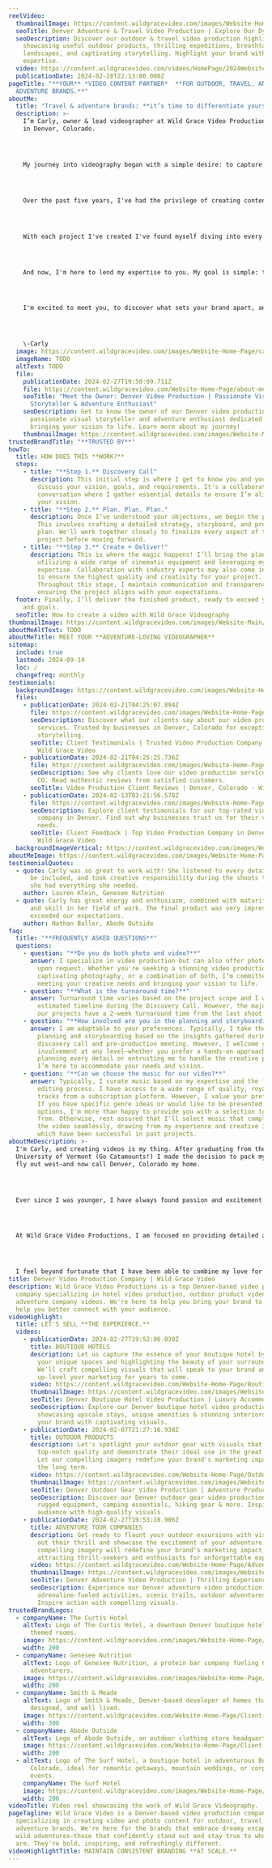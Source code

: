 ```yaml
---
reelVideo:
  thumbnailImage: https://content.wildgracevideo.com/images/Website-Home-Page/SEO-Images/Reel%20photo.jpg
  seoTitle: Denver Adventure & Travel Video Production | Explore Our Dynamic Portfolio
  seoDescription: Discover our outdoor & travel video production highlight reel,
    showcasing useful outdoor products, thrilling expeditions, breathtaking
    landscapes, and captivating storytelling. Highlight your brand with our
    expertise.
  video: https://content.wildgracevideo.com/videos/HomePage/2024WebsiteReel/2024WebsiteReel.mpd
  publicationDate: 2024-02-28T22:13:00.000Z
pageTitle: "**YOUR** *VIDEO CONTENT PARTNER*  **FOR OUTDOOR, TRAVEL, AND
  ADVENTURE BRANDS.**"
aboutMe:
  title: "Travel & adventure brands: **it’s time to differentiate yourselves.**"
  description: >-
    I’m Carly, owner & lead videographer at Wild Grace Video Productions based
    in Denver, Colorado.




    My journey into videography began with a simple desire: to capture and preserve the meaningful moments of my life. As I crafted a video compilation of the adventures I refused to miss out on in New Zealand, wove together college memories for my friends post-graduation from the University of Vermont, and captured the new setting and faces of a fun summer job at a dude ranch in Wyoming, I realized that I loved creating videos that told the story of adventures, people, and new places.




    Over the past five years, I've had the privilege of creating content for a diverse range of brands. However I found myself staying up editing until 2 in the morning (by choice!) for those brands that featured outdoor adventure and wanted to get across a deeper meaning than just selling a product or service—they wanted to create a feeling that attracted a certain type of person and community towards the brand. This is what I found spoke to both me and viewers, and what really sets a brand apart from creating just another cool adventure video with a product.




    With each project I've created I've found myself diving into every detail of the creative process. From fine-tuning the sounds of a crashing wave to sculpting the vivid color palettes of a mountain scene that shaped the mood and atmosphere.




    And now, I'm here to lend my expertise to you. My goal is simple: to help your brand forge meaningful connections with a like-minded community. 




    I'm excited to meet you, to discover what sets your brand apart, and to embark on this creative journey together.




    \-Carly
  image: https://content.wildgracevideo.com/images/Website-Home-Page/carly-headshot.webp
  imageName: TODO
  altText: TODO
  file:
    publicationDate: 2024-02-27T19:50:09.711Z
    file: https://content.wildgracevideo.com/Website-Home-Page/about-me.mp4
    seoTitle: "Meet the Owner: Denver Video Production | Passionate Visual
      Storyteller & Adventure Enthusiast"
    seoDescription: Get to know the owner of our Denver video production company, a
      passionate visual storyteller and adventure enthusiast dedicated to
      bringing your vision to life. Learn more about my journey!
    thumbnailImage: https://content.wildgracevideo.com/images/Website-Main/WildGraceVideo-logo.webp
trustedBrandTitle: "**TRUSTED BY**"
howTo:
  title: HOW DOES THIS **WORK?**
  steps:
    - title: "**Step 1.** Discovery Call"
      description: This initial step is where I get to know you and your project. We
        discuss your vision, goals, and requirements. It's a collaborative
        conversation where I gather essential details to ensure I’m aligned with
        your vision.
    - title: "**Step 2.** Plan. Plan. Plan."
      description: Once I’ve understood your objectives, we begin the planning phase.
        This involves crafting a detailed strategy, storyboard, and production
        plan. We'll work together closely to finalize every aspect of the
        project before moving forward.
    - title: "**Step 3.** Create + Deliver!"
      description: This is where the magic happens! I’ll bring the plans to life by
        utilizing a wide range of cinematic equipment and leveraging my
        expertise. Collaboration with industry experts may also come into play
        to ensure the highest quality and creativity for your project.
        Throughout this stage, I maintain communication and transparency,
        ensuring the project aligns with your expectations.
  footer: Finally, I’ll deliver the finished product, ready to exceed your vision
    and goals.
  seoTitle: How to create a video with Wild Grace Videography
thumbnailImage: https://content.wildgracevideo.com/images/Website-Main/WildGraceVideo-logo.webp
aboutMeAltText: TODO
aboutMeTitle: MEET YOUR **ADVENTURE-LOVING VIDEOGRAPHER**
sitemap:
  include: true
  lastmod: 2024-09-14
  loc: /
  changefreq: monthly
testimonials:
  backgroundImage: https://content.wildgracevideo.com/images/Website-Home-Page/Horizontal+Paralax-min.webp
  files:
    - publicationDate: 2024-02-21T04:25:07.894Z
      file: https://content.wildgracevideo.com/images/Website-Home-Page/Client-Testimonials/1.webp
      seoDescription: Discover what our clients say about our video production
        services. Trusted by businesses in Denver, Colorado for exceptional
        storytelling.
      seoTitle: Client Testimonials | Trusted Video Production Company in Denver, CO -
        Wild Grace Video
    - publicationDate: 2024-02-21T04:25:25.736Z
      file: https://content.wildgracevideo.com/images/Website-Home-Page/Client-Testimonials/2.webp
      seoDescription: See why clients love our video production services in Denver,
        CO. Read authentic reviews from satisfied customers.
      seoTitle: Video Production Client Reviews | Denver, Colorado - Wild Grace Video
    - publicationDate: 2024-02-13T03:21:56.578Z
      file: https://content.wildgracevideo.com/images/Website-Home-Page/Client-Testimonials/3.webp
      seoDescription: Explore client testimonials for our top-rated video production
        company in Denver. Find out why businesses trust us for their video
        needs.
      seoTitle: Client Feedback | Top Video Production Company in Denver, Colorado -
        Wild Grace Video
  backgroundImageVertical: https://content.wildgracevideo.com/images/Website-Home-Page/Vertical+Paralax.webp
aboutMeImage: https://content.wildgracevideo.com/images/Website-Home-Page/carly-headshot.webp
testimonialQuotes:
  - quote: Carly was so great to work with! She listened to every detail I wanted to
      be included, and took creative responsibility during the shoots to ensure
      she had everything she needed.
    author: Lauren Klein, Genesee Nutrition
  - quote: Carly has great energy and enthusiasm, combined with maturity, knowledge
      and skill in her field of work. The final product was very impressive and
      exceeded our expectations.
    author: Nathan Baller, Abode Outside
faq:
  title: "**FREQUENTLY ASKED QUESTIONS**"
  questions:
    - question: "**Do you do both photo and video?**"
      answer: I specialize in video production but can also offer photography services
        upon request. Whether you're seeking a stunning video production,
        captivating photography, or a combination of both, I’m committed to
        meeting your creative needs and bringing your vision to life.
    - question: "**What is the turnaround time?**"
      answer: Turnaround time varies based on the project scope and I will provide an
        estimated timeline during the Discovery Call. However, the majority of
        our projects have a 2-week turnaround time from the last shoot date.
    - question: "**How involved are you in the planning and storyboarding process?**"
      answer: I am adaptable to your preferences. Typically, I take the lead in
        planning and storyboarding based on the insights gathered during our
        discovery call and pre-production meeting. However, I welcome your
        involvement at any level—whether you prefer a hands-on approach in
        planning every detail or entrusting me to handle the creative process,
        I’m here to accommodate your needs and vision.
    - question: "**Can we choose the music for our video?**"
      answer: Typically, I curate music based on my expertise and the flow of the
        editing process. I have access to a wide range of quality, royalty-free
        tracks from a subscription platform. However, I value your preferences.
        If you have specific genre ideas or would like to be presented with song
        options, I'm more than happy to provide you with a selection to choose
        from. Otherwise, rest assured that I'll select music that complements
        the video seamlessly, drawing from my experience and creative instincts
        which have been successful in past projects.
aboutMeDescription: >-
  I'm Carly, and creating videos is my thing. After graduating from the
  University of Vermont (Go Catamounts!) I made the decision to pack my bags and
  fly out west—and now call Denver, Colorado my home.




  Ever since I was younger, I have always found passion and excitement through creating videos. From creating embarrassing movie trailers with my friends when I was younger, to putting together creative travel videos from my semester abroad in New Zealand, and compiling footage of the ranch I worked at in Wyoming. Creating travel and outdoor videos as a “souvenir” from moments through life has always been important to me.




  At Wild Grace Video Productions, I am focused on providing detailed and personalized videos to match your brand and relay your message in a professional, yet exciting style.




  I feel beyond fortunate that I have been able to combine my love for creativity and video into my own business and I’m excited to share that same energy and excitement with you.
title: Denver Video Production Company | Wild Grace Video
description: Wild Grace Video Productions is a top Denver-based video production
  company specializing in hotel video production, outdoor product videos and
  adventure company videos. We're here to help you bring your brand to life and
  help you better connect with your audience.
videoHighlight:
  title: LET'S SELL **THE EXPERIENCE.**
  videos:
    - publicationDate: 2024-02-27T19:52:06.039Z
      title: BOUTIQUE HOTELS
      description: Let us capture the essence of your boutique hotel by showcasing
        your unique spaces and highlighting the beauty of your surroundings.
        We’ll craft compelling visuals that will speak to your brand and
        up-level your marketing for years to come.
      video: https://content.wildgracevideo.com/Website-Home-Page/Boutique%20Hotels%20Thumbnail.mp4
      thumbnailImage: https://content.wildgracevideo.com/images/Website-Home-Page/SEO-Images/boutique%20hotel%20photo-min.png
      seoTitle: Denver Boutique Hotel Video Production | Luxury Accommodation Visuals
      seoDescription: Explore our Denver boutique hotel video production services,
        showcasing upscale stays, unique amenities & stunning interiors. Elevate
        your brand with captivating visuals.
    - publicationDate: 2024-02-07T21:27:16.938Z
      title: OUTDOOR PRODUCTS
      description: Let's spotlight your outdoor gear with visuals that showcase their
        top-notch quality and demonstrate their ideal use in the great outdoors.
        Let our compelling imagery redefine your brand's marketing impact for
        the long term.
      video: https://content.wildgracevideo.com/Website-Home-Page/Outdoor%20Brands%20Thumbnail.mp4
      thumbnailImage: https://content.wildgracevideo.com/images/Website-Home-Page/SEO-Images/outdoor%20product%20photo-min.png
      seoTitle: Denver Outdoor Gear Video Production | Adventure Product Showcase
      seoDescription: Discover our Denver outdoor gear video production, featuring
        rugged equipment, camping essentials, hiking gear & more. Inspire your
        audience with high-quality visuals.
    - publicationDate: 2024-02-27T19:53:28.906Z
      title: ADVENTURE TOUR COMPANIES
      description: Get ready to flaunt your outdoor excursions with visuals that bring
        out their thrill and showcase the excitement of your adventure. Our
        compelling imagery will redefine your brand's marketing impact,
        attracting thrill-seekers and enthusiasts for unforgettable experiences.
      video: https://content.wildgracevideo.com/Website-Home-Page/Adventure%20Brands%20Thumbnail%20V2.mp4
      thumbnailImage: https://content.wildgracevideo.com/images/Website-Home-Page/SEO-Images/adventure%20excursion%20photo-min.png
      seoTitle: Denver Adventure Video Production | Thrilling Experience Showcase
      seoDescription: Experience our Denver adventure video production, capturing
        adrenaline-fueled activities, scenic trails, outdoor adventures & more.
        Inspire action with compelling visuals.
trustedBrandLogos:
  - companyName: The Curtis Hotel
    altText: Logo of The Curtis Hotel, a downtown Denver boutique hotel offering
      themed rooms.
    image: https://content.wildgracevideo.com/images/Website-Home-Page/Client-Logos/curtis.webp
    width: 200
  - companyName: Genesee Nutrition
    altText: Logo of Genesee Nutrition, a protein bar company fueling Colorado
      adventurers.
    image: https://content.wildgracevideo.com/images/Website-Home-Page/Client-Logos/genesee.webp
    width: 200
  - companyName: Smith & Meade
    altText: Logo of Smith & Meade, Denver-based developer of homes that are well
      designed, and well lived.
    image: https://content.wildgracevideo.com/Website-Home-Page/Client-Logos/smith-and-meade.svg
    width: 300
  - companyName: Abode Outside
    altText: Logo of Abode Outside, an outdoor clothing store headquarted in Minnesota.
    image: https://content.wildgracevideo.com/Website-Home-Page/Client-Logos/abode-outside.svg
    width: 200
  - altText: Logo of The Surf Hotel, a boutique hotel in adventurous Buena Vista,
      Colorado, ideal for romantic getaways, mountain weddings, or corporate
      events.
    companyName: The Surf Hotel
    image: https://content.wildgracevideo.com/images/Website-Home-Page/Client-Logos/surf-hotel.webp
    width: 200
videoTitle: Video reel showcasing the work of Wild Grace Videography.
pageTagline: Wild Grace Video is a Denver-based video production company
  specializing in creating video and photo content for outdoor, travel, and
  adventure brands. We're here for the brands that embrace dreamy escapes and
  wild adventures—those that confidently stand out and stay true to who they
  are. They're bold, inspiring, and refreshingly different.
videoHighlightTitle: MAINTAIN CONSISTENT BRANDING **AT SCALE.**
---
```

